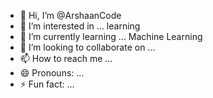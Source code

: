 - 👋 Hi, I’m @ArshaanCode
- 👀 I’m interested in ... learning
- 🌱 I’m currently learning ... Machine Learning
- 💞️ I’m looking to collaborate on ...
- 📫 How to reach me ...
- 😄 Pronouns: ...
- ⚡ Fun fact: ...

<!---
ArshaanCode/ArshaanCode is a ✨ special ✨ repository because its `README.md` (this file) appears on your GitHub profile.
You can click the Preview link to take a look at your changes.
--->
